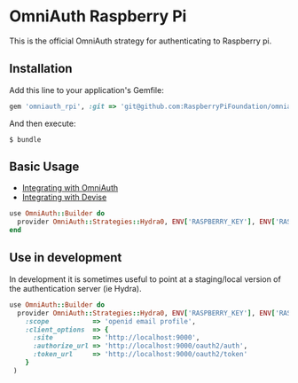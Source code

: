# OmniAuth Raspberry Pi

This is the official OmniAuth strategy for authenticating to Raspberry pi.

## Installation

Add this line to your application's Gemfile:

```ruby
gem 'omniauth_rpi', :git => 'git@github.com:RaspberryPiFoundation/omniauth-rpi.git', tag: "v0.2.1"
```

And then execute:

    $ bundle

## Basic Usage

- [Integrating with OmniAuth](https://github.com/omniauth/omniauth/wiki)
- [Integrating with Devise](https://github.com/plataformatec/devise/wiki/OmniAuth:-Overview)


```ruby
use OmniAuth::Builder do
  provider OmniAuth::Strategies::Hydra0, ENV['RASPBERRY_KEY'], ENV['RASPBERRY_SECRET']
end
```

## Use in development

In development it is sometimes useful to point at a staging/local version of the authentication
server (ie Hydra).

```ruby
use OmniAuth::Builder do
  provider OmniAuth::Strategies::Hydra0, ENV['RASPBERRY_KEY'], ENV['RASPBERRY_SECRET'],
    :scope           => 'openid email profile',
    :client_options  => {
      :site          => 'http://localhost:9000',
      :authorize_url => 'http://localhost:9000/oauth2/auth',
      :token_url     => 'http://localhost:9000/oauth2/token'
    }
 )
```
